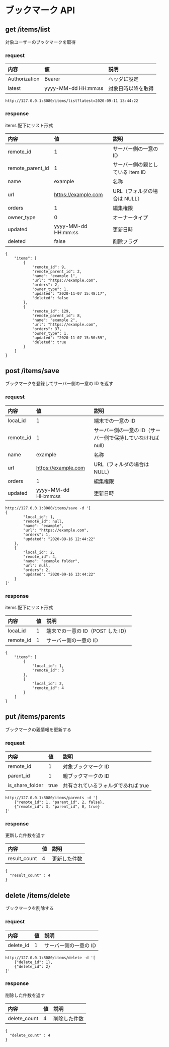 # ブックマーク API

## get /items/list

対象ユーザーのブックマークを取得

### request

内容 | 値 | 説明
:--|:--|:--
Authorization | Bearer | ヘッダに設定
latest | yyyy-MM-dd HH:mm:ss | 対象日時以降を取得

```
http://127.0.0.1:8080/items/list?latest=2020-09-11 13:44:22
```

### response

items 配下にリスト形式

内容 | 値 | 説明
:--|:--|:--
remote_id | 1 | サーバー側の一意の ID
remote_parent_id | 1 | サーバー側の親としている item ID
name | example | 名称
url | https://example.com | URL（フォルダの場合は NULL）
orders | 1 | 編集権限
owner_type | 0 | オーナータイプ
updated | yyyy-MM-dd HH:mm:ss | 更新日時
deleted | false | 削除フラグ

```
{
    "items": [
        {
            "remote_id": 9,
            "remote_parent_id": 2,
            "name": "example 1",
            "url": "https://example.com",
            "orders": 2,
            "owner_type": 1,
            "updated": "2020-11-07 15:48:17",
            "deleted": false
        },
        {
            "remote_id": 129,
            "remote_parent_id": 8,
            "name": "example 2",
            "url": "https://example.com",
            "orders": 37,
            "owner_type": 1,
            "updated": "2020-11-07 15:50:59",
            "deleted": true
        }
    ]
}
```

## post /items/save

ブックマークを登録してサーバー側の一意の ID を返す

### request

内容 | 値 | 説明
:--|:--|:--
local_id | 1 | 端末での一意の ID
remote_id | 1 | サーバー側の一意の ID（サーバー側で保持していなければ null）
name | example | 名称
url | https://example.com | URL（フォルダの場合は NULL）
orders | 1 | 編集権限
updated | yyyy-MM-dd HH:mm:ss | 更新日時

```
http://127.0.0.1:8080/items/save -d '[
{
        "local_id": 1,
        "remote_id": null,
        "name": "example",
        "url": "https://example.com",
        "orders": 1,
        "updated": "2020-09-16 12:44:22"
    },
    {
        "local_id": 2,
        "remote_id": 4,
        "name": "example folder",
        "url": null,
        "orders": 2,
        "updated": "2020-09-16 13:44:22"
    }
]'
```

### response

items 配下にリスト形式

内容 | 値 | 説明
:--|:--|:--
local_id | 1 | 端末での一意の ID（POST した ID）
remote_id | 1 | サーバー側の一意の ID

```
{
    "items": [
        {
            "local_id": 1,
            "remote_id": 3
        },
        {
            "local_id": 2,
            "remote_id": 4
        }
    ]
}
```

## put /items/parents

ブックマークの親情報を更新する

### request

内容 | 値 | 説明
:--|:--|:--
remote_id | 1 | 対象ブックマーク ID
parent_id | 1 | 親ブックマークの ID
is_share_folder | true | 共有されているフォルダであれば true

```
http://127.0.0.1:8080/items/parents -d '[
    {"remote_id": 1, "parent_id", 2, false},
    {"remote_id": 3, "parent_id", 0, true}
]'
```

### response

更新した件数を返す

内容 | 値 | 説明
:--|:--|:--
result_count | 4 | 更新した件数

```
{
  "result_count" : 4
}
```

## delete /items/delete

ブックマークを削除する

### request

内容 | 値 | 説明
:--|:--|:--
delete_id | 1 | サーバー側の一意の ID

```
http://127.0.0.1:8080/items/delete -d '[
    {"delete_id": 1},
    {"delete_id": 2}
]'
```

### response

削除した件数を返す

内容 | 値 | 説明
:--|:--|:--
delete_count | 4 | 削除した件数

```
{
  "delete_count" : 4
}
```
